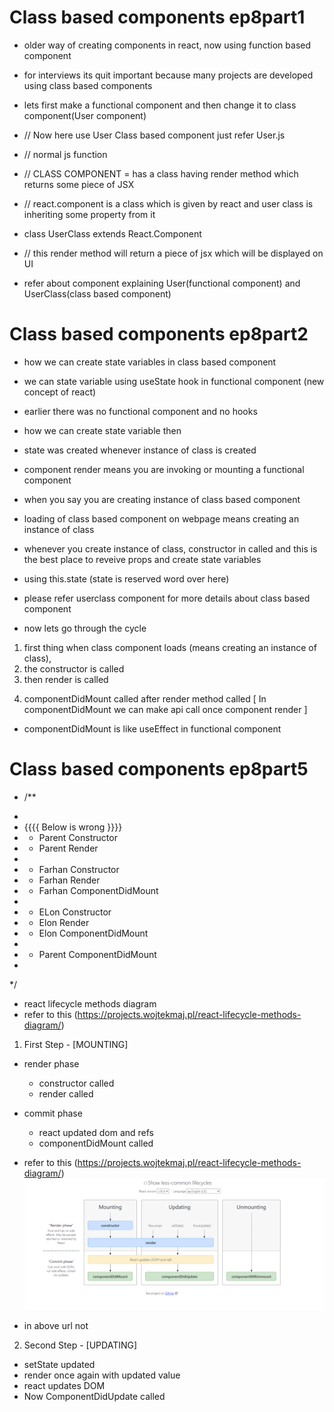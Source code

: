 # Class based components ep8part1
- older way of creating components in react, now using function based component
- for interviews its quit important because many projects are developed using class based components
- lets first make a functional component and then change it to class component(User component)
- // Now here use User Class based component just refer User.js
- // normal js function
- // CLASS COMPONENT = has a class having render method which returns some piece of JSX
- // react.component is a class which is given by react and user  class is inheriting some property from it
- class UserClass extends React.Component

 -    // this render method will return a piece of jsx which will be displayed on UI
 - refer about component explaining User(functional component) and UserClass(class based component)


 # Class based components ep8part2
 - how we can create state variables in class based component
 - we can state variable using useState hook in functional component (new concept of react)
 - earlier there was no functional component and no hooks
 - how we can create state variable then
 - state was created whenever instance of class is created
 - component render means you are invoking or mounting a functional component
 - when you say you are creating instance of class based component
 - loading of class based component on webpage means creating an instance of class
 - whenever you create instance of class, constructor in called and this is the best place to reveive props and create state variables
 - using this.state (state is reserved word over here)
 - please refer userclass component for more details about class based component

 - now lets go through the cycle
 1. first thing when class component loads  (means creating an instance of class),
 2.  the constructor is called 
 3. then render is called
 <!-- componentDidMount is another method form react -->
4. componentDidMount called after render method called [ In componentDidMount we can make api call once component render   ]
- componentDidMount is like useEffect in functional component

# Class based components ep8part5
- /**
 * 
 * {{{{ Below is wrong }}}}
 * - Parent Constructor
 * - Parent Render
 *    
 *   - Farhan Constructor
 *   - Farhan Render
 *   - Farhan ComponentDidMount
 * 
 *   - ELon Constructor
 *   - Elon Render 
 *   - Elon ComponentDidMount
 * 
 * - Parent ComponentDidMount
 * 
 */

 - react lifecycle methods diagram
 - refer to this (https://projects.wojtekmaj.pl/react-lifecycle-methods-diagram/)

1. First Step  - [MOUNTING]
 - render phase
    - constructor called
    - render called

- commit phase
   - react updated dom and refs
   - componentDidMount called


- refer to this (https://projects.wojtekmaj.pl/react-lifecycle-methods-diagram/) 
![alt text](../public/images/classcomponent_lifecycle.png)
- in above url not 
2. Second Step   - [UPDATING]
- setState updated
- render once again with updated value
- react updates DOM
- Now ComponentDidUpdate called